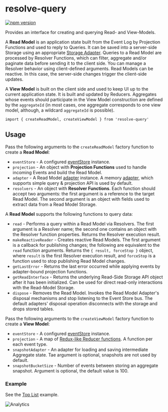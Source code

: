 # **resolve-query**
[![npm version](https://badge.fury.io/js/resolve-query.svg)](https://badge.fury.io/js/resolve-query)

Provides an interface for creating and querying Read- and View-Models.

A **Read Model** is an application state built from the Event Log by Projection Functions and used to reply to Queries. It can be saved into a server-side Storage using an appropriate [Storage Adapter](https://github.com/reimagined/resolve/tree/master/packages/storage-adapters). Queries to a Read Model are processed by Resolver Functions, which can filter, aggregate and/or paginate data before sending it to the client side. You can manage a Resolver behavior using client-defined arguments. Read Models can be reactive. In this case, the server-side changes trigger the client-side updates.

A **View Model** is built on the client side and used to keep UI up to the current application state. It is built and updated by Reducers. Aggregates whose events should participate in the View Model construction are defined by the `aggregateId` (in most cases, one aggregate corresponds to one view model, although, a wildcard `aggregateId` is possible).


```
import { createReadModel, createViewModel } from 'resolve-query'
```

## Usage
Pass the following arguments to the `createReadModel` factory function to create a **Read Model**:
* `eventStore` - A configured [eventStore](../resolve-es) instance.
* `projection` - An object with **Projection Functions** used to handle incoming Events and build the Read Model.
* `adapter` - A Read Model [adapter](../readmodel-adapters) instance. A memory [adapter](../readmodel-adapters/resolve-readmodel-memory), which supports simple query & projection API is used by default.
* `resolvers` - An object with **Resolver Functions**. Each function should accept two arguments: the first argument is a reference to the target Read Model. The second argument is an object with fields used to extract data from a Read Model Storage.

A **Read Model** supports the following functions to query data:
* `read` - Performs a query within a Read Model via Resolvers. The first argument is a Resolver name; the second one contains an object with the Resolver function properties. Returns the Resolver execution result.
* `makeReactiveReader` - Creates reactive Read Models. The first argument is a callback for publishing changes; the following are equivalent to the `read` function arguments. Returns the `{ result, forceStop }` object, where `result` is the first Resolver execution result, and `forceStop` is a function used to stop publishing Read Model changes.
* `getLastError` - Returns the last error occurred while applying events by adapter-bound projection functions.
* `getReadInterface` - Returns the underlying Read-Side Storage API object after it has been initialized. Can be used for direct read-only interactions with the Read-Model Storage.
* `dispose` - Removes the Read Model. Invokes the Read Model Adapter's disposal mechanisms and stop listening to the Event Store bus. The default adapters' disposal operation disconnects with the storage and drops stored tables.


Pass the following arguments to the `createViewModel` factory function to create a **View Model**:
* `eventStore` - A configured [eventStore](../resolve-es) instance.
* `projection` - A map of [Redux-like Reducer functions](https://redux.js.org/docs/basics/Reducers.html). A function per each event type.
* `snapshotAdapter` - An adapter for loading and saving intermediate Aggregate state. Tae argument is optional, snapshots are not used by default.
* `snapshotBucketSize` - Number of events between storing an aggregate snapshot. Argument is optional, the default value is 100.


### Example
See the [Top List](https://github.com/reimagined/resolve/tree/master/examples/top-list) example.

![Analytics](https://ga-beacon.appspot.com/UA-118635726-1/packages-resolve-query-readme?pixel)
